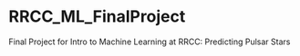 # RRCC_ML_FinalProject
Final Project for Intro to Machine Learning at RRCC: Predicting Pulsar Stars
